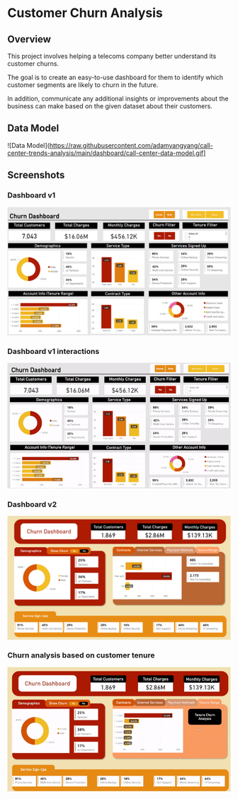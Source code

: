 # Customer Churn Analysis

## Overview
This project involves helping a telecoms company better understand its customer churns. 

The goal is to create an easy-to-use dashboard for them to identify which customer segments are likely to churn in the future. 

In addition, communicate any additional insights or improvements about the business can make based on the given dataset about their customers.

## Data Model
![Data Model](https://raw.githubusercontent.com/adamyangyang/call-center-trends-analysis/main/dashboard/call-center-data-model.gif]

## Screenshots

### Dashboard v1
<img width="800" alt="dashboard-v1" src="https://raw.githubusercontent.com/adamyangyang/customer-churn-analysis/main/dashboard/dashboard-v1.png">

### Dashboard v1 interactions
![Dashboard v1 Interactions](https://raw.githubusercontent.com/adamyangyang/customer-churn-analysis/main/dashboard/gifs/dashboard-v1.gif)

### Dashboard v2
<img width="800" alt="dashboard-v1" src="https://raw.githubusercontent.com/adamyangyang/customer-churn-analysis/main/dashboard/dashboard-v2.png">

### Churn analysis based on customer tenure
![Topic Selection](https://raw.githubusercontent.com/adamyangyang/customer-churn-analysis/main/dashboard/gifs/dashboard-v2-tenure-churn-feature.gif)
